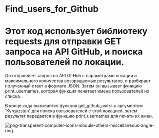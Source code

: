# Find_users_for_Github
# Этот код использует библиотеку requests для отправки GET запроса на API GitHub, и поиска пользователей по локации. 

Он отправляет запрос на API GitHub с параметрами локации и максимального количества возвращаемых результатов, 
и разбирает полученный ответ в формате JSON. 
Затем он вызывает функцию print_usernames, которая функция печатает имена пользователей из списка.

В конце кода вызывается функция get_github_users с аргументом 'Kyrgyzstan' для поиска пользователей с этой локацией, 
затем результат передается в функцию print_usernames для печати их имен.


![png-transparent-computer-icons-module-others-miscellaneous-angle-ring](https://user-images.githubusercontent.com/101027445/214715960-a02d1244-9b62-424c-a4f3-c1f93a3aab3e.png)
